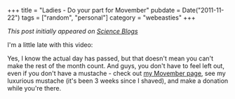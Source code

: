 +++
title = "Ladies - Do your part for Movember"
pubdate = Date("2011-11-22")
tags = ["random", "personal"]
category = "webeasties"
+++

_This post initially appeared on [Science Blogs](http://scienceblogs.com/webeasties)_

I'm a little late with this video:

Yes, I know the actual day has passed, but that doesn't mean you can't make the rest of the month count. 
And guys, you don't have to feel left out, even if you don't have a mustache - check out [my Movember page](http://mobro.co/kevbonham), see my luxurious mustache (it's been 3 weeks since I shaved), and make a donation while you're there.

      
  
